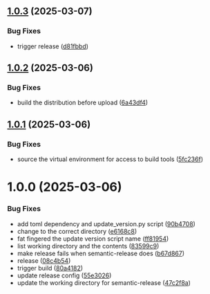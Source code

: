 ## [1.0.3](https://github.com/ocrosby/astrocompute/compare/v1.0.2...v1.0.3) (2025-03-07)


### Bug Fixes

* trigger release ([d81fbbd](https://github.com/ocrosby/astrocompute/commit/d81fbbd07f2a000d2f50f375b3eab6f5f0897c94))

## [1.0.2](https://github.com/ocrosby/astrocompute/compare/v1.0.1...v1.0.2) (2025-03-06)


### Bug Fixes

* build the distribution before upload ([6a43df4](https://github.com/ocrosby/astrocompute/commit/6a43df4709297968f934a3c454ebeffb85220051))

## [1.0.1](https://github.com/ocrosby/astrocompute/compare/v1.0.0...v1.0.1) (2025-03-06)


### Bug Fixes

* source the virtual environment for access to build tools ([5fc236f](https://github.com/ocrosby/astrocompute/commit/5fc236fe3567687b03bc711e33a94915757cd844))

# 1.0.0 (2025-03-06)


### Bug Fixes

* add toml dependency and update_version.py script ([90b4708](https://github.com/ocrosby/astrocompute/commit/90b4708c2c5544db0438942e45507bd5d0b62c1b))
* change to the correct directory ([e6168c8](https://github.com/ocrosby/astrocompute/commit/e6168c81c7a5c378bd380c527f4725d9da3e7c76))
* fat fingered the update version script name ([ff81954](https://github.com/ocrosby/astrocompute/commit/ff81954ed3830e6c945656a859b2c9820972ad4b))
* list working directory and the contents ([83599c9](https://github.com/ocrosby/astrocompute/commit/83599c9a42c63fe768fa5c80e1e9f81edf3980e7))
* make release fails when semantic-release does ([b67d867](https://github.com/ocrosby/astrocompute/commit/b67d867c5022203b4248ec788bbf36897f1b4620))
* release ([08c4b54](https://github.com/ocrosby/astrocompute/commit/08c4b541530d4f84e9d575a9fce1cf92f9fb8089))
* trigger build ([80a4182](https://github.com/ocrosby/astrocompute/commit/80a41826960fadef97bc067970f0a9a258725b8f))
* update release config ([55e3026](https://github.com/ocrosby/astrocompute/commit/55e3026b2b8b02542ff355469f630fd2db171fd3))
* update the working directory for semantic-release ([47c2f8a](https://github.com/ocrosby/astrocompute/commit/47c2f8aa543cc640eb633acd6ed822a3e435b834))
